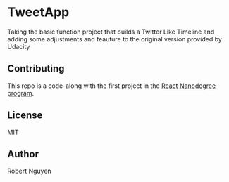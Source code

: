 # TweetApp

Taking the basic function project that builds a Twitter Like Timeline and adding some adjustments and feauture to the original version provided by Udacity

## Contributing

This repo is a code-along with the first project in the [React Nanodegree program](https://www.udacity.com/course/react-nanodegree--nd019).

## License

MIT

## Author

Robert Nguyen
